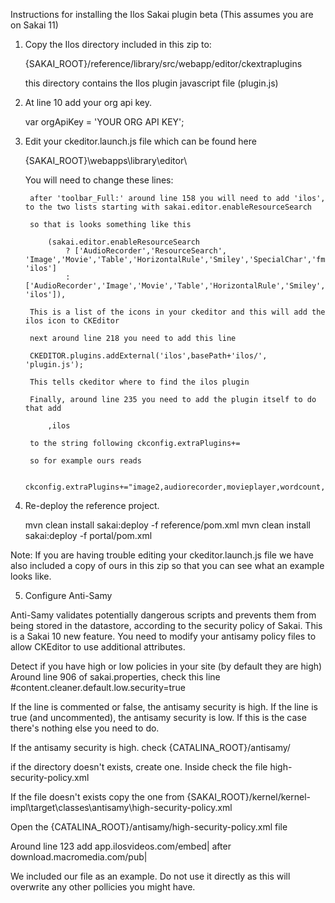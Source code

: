 Instructions for installing the Ilos Sakai plugin beta (This assumes you are on Sakai 11)

1. Copy the Ilos directory included in this zip to:
	
	{SAKAI_ROOT}/reference/library/src/webapp/editor/ckextraplugins

	this directory contains the Ilos plugin javascript file (plugin.js)

2. At line 10 add your org api key.

    var orgApiKey = 'YOUR ORG API KEY';

3. Edit your ckeditor.launch.js file which can be found here

	{SAKAI_ROOT}\webapps\library\editor\

	You will need to change these lines:

		after 'toolbar_Full:' around line 158 you will need to add 'ilos',  to the two lists starting with sakai.editor.enableResourceSearch
			
		so that is looks something like this

            (sakai.editor.enableResourceSearch
                ? ['AudioRecorder','ResourceSearch', 'Image','Movie','Table','HorizontalRule','Smiley','SpecialChar','fmath_formula','FontAwesome', 'ilos']
                : ['AudioRecorder','Image','Movie','Table','HorizontalRule','Smiley','SpecialChar','fmath_formula','FontAwesome', 'ilos']),

		This is a list of the icons in your ckeditor and this will add the ilos icon to CKEditor

		next around line 218 you need to add this line

	    CKEDITOR.plugins.addExternal('ilos',basePath+'ilos/', 'plugin.js');

	    This tells ckeditor where to find the ilos plugin
	 
	    Finally, around line 235 you need to add the plugin itself to do that add
	 
	    	,ilos
	 
	    to the string following ckconfig.extraPlugins+=
	    
	    so for example ours reads
	 
	    ckconfig.extraPlugins+="image2,audiorecorder,movieplayer,wordcount,fmath_formula,autosave,fontawesome,notification,ilos";

4. Re-deploy the reference project.

    mvn clean install sakai:deploy -f reference/pom.xml
    mvn clean install sakai:deploy -f portal/pom.xml

Note: If you are having trouble editing your ckeditor.launch.js file we have also included a copy of ours in this zip
so that you can see what an example looks like. 

5. Configure Anti-Samy

Anti-Samy validates potentially dangerous scripts and prevents them from being stored in the
datastore, according to the security policy of Sakai.  This is a Sakai 10 new feature.  You need to
modify your antisamy policy files to allow CKEditor to use additional attributes.

Detect if you have high or low policies in your site (by default they are high)
Around line 906 of sakai.properties, check this line
#content.cleaner.default.low.security=true

If the line is commented or false, the antisamy security is high.
If the line is true (and uncommented), the antisamy security is low. If this is the case there's nothing else you need to do.

If the antisamy security is high.
check {CATALINA_ROOT}/antisamy/

if the directory doesn't exists, create one.
Inside check the file high-security-policy.xml

If the file doesn't exists copy the one from
{SAKAI_ROOT}/kernel/kernel-impl\target\classes\antisamy\high-security-policy.xml

Open the {CATALINA_ROOT}/antisamy/high-security-policy.xml file

Around line 123 add
app\.ilosvideos\.com/embed|
after
download\.macromedia\.com/pub|

We included our file as an example. Do not use it directly as this will overwrite any other pollicies you might have.


